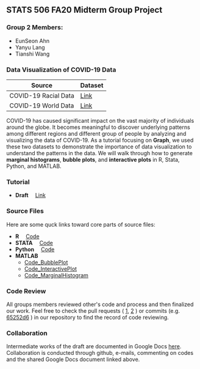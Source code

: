 ## STATS 506 FA20 Midterm Group Project 
### Group 2 Members:
* EunSeon Ahn
* Yanyu Lang 
* Tianshi Wang


### Data Visualization of COVID-19 Data
Source| Dataset
------------ | ------------ 
COVID-19 Racial Data | [Link](https://covidtracking.com/race)
COVID-19 World Data | [Link](https://ourworldindata.org/covid-hospitalizations)

COVID-19 has caused significant impact on the vast majority of individuals around the globe. It becomes meaningful to discover underlying patterns among different regions and different group of people by analyzing and visualizing the data of COVID-19. As a tutorial focusing on **Graph**, we used these two datasets to demonstrate the importance of data visualization to understand the patterns in the data. We will walk through how to generate **marginal histograms**, **bubble plots**, and **interactive plots** in R, Stata, Python, and MATLAB. 

### Tutorial  

* **Draft** &emsp;[Link](https://github.com/SkyWang0919/STATS-506-Midterm-Project-02/blob/main/Group%202%20Tutorial%20Draft.html)


### Source Files
Here are some quck links toward core parts of source files:
<br/> 
* **R** &emsp;[Code](./R/r_code.R) <br/> 
* **STATA**  &emsp;[Code](./STATA/stata_code.do) <br/>
* **Python** &emsp;[Code](./Python/Python_Code.ipynb) <br/> 
* **MATLAB** 
   + [Code_BubblePlot](./MATLAB/bubbleplot_new.m) <br/>
   + [Code_InteractivePlot](./MATLAB/interactve_plots.m) <br/>
   + [Code_MarginalHistogram](./MATLAB/marginal_histogram.m) <br/>
 

### Code Review  
All groups members reviewed other's code and process and then finalized our work. 
Feel free to check the pull requests (
[1](https://github.com/SkyWang0919/STATS-506-Midterm-Project-02/pull/1), 
[2](https://github.com/SkyWang0919/STATS-506-Midterm-Project-02/pull/2) ) or 
commits 
(e.g. [65252d6](https://github.com/SkyWang0919/STATS-506-Midterm-Project-02/commit/65252d6)
) in our repository to find the record of code reviewing. 

### Collaboration
Intermediate works of the draft are documented in Google Docs [here](https://docs.google.com/document/d/1Ll_wvns7VoLCHO6lnm5YkAHmTlGQXR6Xjt7Tj-3cLvI/edit#).
Collaboration is conducted through github, e-mails, commenting on codes and the shared Google Docs document linked above.

